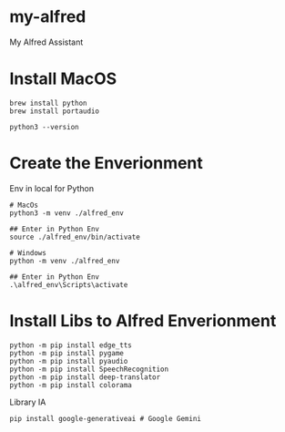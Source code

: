 # my-alfred
My Alfred Assistant

# Install MacOS

```console
brew install python
brew install portaudio
```

```console
python3 --version 
```

# Create the Enverionment 

Env in local for Python
```console
# MacOs
python3 -m venv ./alfred_env

## Enter in Python Env
source ./alfred_env/bin/activate 

# Windows
python -m venv ./alfred_env

## Enter in Python Env
.\alfred_env\Scripts\activate
```

# Install Libs to Alfred Enverionment

```console
python -m pip install edge_tts    
python -m pip install pygame
python -m pip install pyaudio
python -m pip install SpeechRecognition
python -m pip install deep-translator
python -m pip install colorama
```
Library IA
```console
pip install google-generativeai # Google Gemini
```
